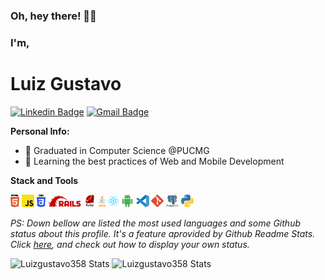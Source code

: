 ### Oh, hey there! 👋😀
### I'm,
# Luiz Gustavo

[![Linkedin Badge](https://img.shields.io/badge/-Luiz%20Gustavo-blue?style=flat-square&logo=Linkedin&logoColor=white&link=https://www.linkedin.com/in/luizgbraganca/)](https://www.linkedin.com/in/luizgbraganca/) 
[![Gmail Badge](https://img.shields.io/badge/-luiz.gustavo358@gmail.com-c14438?style=flat-square&logo=Gmail&logoColor=white&link=mailto:luiz.gustavo358@gmail.com)](mailto:luiz.gustavo358@gmail.com)

**Personal Info:**

- 🔬 Graduated in Computer Science @PUCMG
- 🌱 Learning the best practices of Web and Mobile Development


**Stack and Tools**  

<code><img height="20" src="https://raw.githubusercontent.com/Luizgustavo358/Luizgustavo358/bfde4806ed3a8239af16368e02b38caf129962b3/assets/icons/html5.svg"></code>
<code><img height="20" src="https://raw.githubusercontent.com/Luizgustavo358/Luizgustavo358/bfde4806ed3a8239af16368e02b38caf129962b3/assets/icons/javascript.svg"></code>
<code><img height="20" src="https://raw.githubusercontent.com/Luizgustavo358/Luizgustavo358/bfde4806ed3a8239af16368e02b38caf129962b3/assets/icons/css3.svg"></code>
<code><img height="20" src="https://raw.githubusercontent.com/Luizgustavo358/Luizgustavo358/bfde4806ed3a8239af16368e02b38caf129962b3/assets/icons/Ruby_On_Rails.svg"></code>
<code><img height="20" src="https://raw.githubusercontent.com/Luizgustavo358/Luizgustavo358/bfde4806ed3a8239af16368e02b38caf129962b3/assets/icons/ruby.svg"></code>
<code><img height="20" src="https://raw.githubusercontent.com/Luizgustavo358/Luizgustavo358/bfde4806ed3a8239af16368e02b38caf129962b3/assets/icons/java.svg"></code>
<code><img height="20" src="https://raw.githubusercontent.com/Luizgustavo358/Luizgustavo358/bfde4806ed3a8239af16368e02b38caf129962b3/assets/icons/react.svg"></code>
<code><img height="20" src="https://raw.githubusercontent.com/Luizgustavo358/Luizgustavo358/bfde4806ed3a8239af16368e02b38caf129962b3/assets/icons/android.svg"></code>
<code><img height="20" src="https://raw.githubusercontent.com/Luizgustavo358/Luizgustavo358/bfde4806ed3a8239af16368e02b38caf129962b3/assets/icons/vscode.svg"></code>
<code><img height="20" src="https://raw.githubusercontent.com/Luizgustavo358/Luizgustavo358/bfde4806ed3a8239af16368e02b38caf129962b3/assets/icons/git.svg"></code>
<code><img height="20" src="https://raw.githubusercontent.com/Luizgustavo358/Luizgustavo358/bfde4806ed3a8239af16368e02b38caf129962b3/assets/icons/postgresql.svg"></code>
<code><img height="20" src="https://raw.githubusercontent.com/Luizgustavo358/Luizgustavo358/bfde4806ed3a8239af16368e02b38caf129962b3/assets/icons/python.svg"></code>
  
*PS: Down bellow are listed the most used languages and some Github status about this profile. It's a feature aprovided by Github Readme Stats. Click [here](https://github.com/anuraghazra/github-readme-stats), and check out how to display your own status.*

![Luizgustavo358 Stats](https://github-readme-stats.vercel.app/api/top-langs/?username=Luizgustavo358&show_icons=true&hide_border=true&layout=compact&theme=tokyonight)
![Luizgustavo358 Stats](https://github-readme-stats.vercel.app/api?username=Luizgustavo358&show_icons=true&theme=tokyonight)
